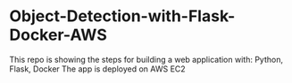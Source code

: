 # Object-Detection-with-Flask-Docker-AWS

This repo is showing the steps for building a web application with:
Python, Flask, Docker
The app is deployed on AWS EC2
